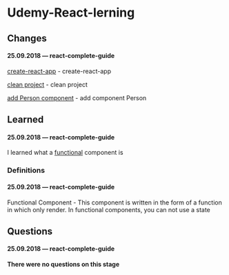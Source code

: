 # Udemy-React-lerning

## Changes

#### 25.09.2018 — react-complete-guide
[create-react-app](https://github.com/Mikele11/Udemy-React-lerning/commit/a8429aecf8d441a62478804428be058ba5fcaafe) - create-react-app

[clean project](https://github.com/Mikele11/Udemy-React-lerning/commit/d04c16430f21f94cb0f9d212560a4cfe368e2098) - clean project

[add Person component](https://github.com/Mikele11/Udemy-React-lerning/commit/bd2f83a04662262f2da4d3148d8e6c71d6cfaaf8) - add component Person

## Learned

#### 25.09.2018 — react-complete-guide

I learned what a [functional](#functional) component is

### Definitions

#### 25.09.2018 — react-complete-guide

<a name="functional"></a>Functional Component - This component is written in the form of a function in which only render. In functional components, you can not use a state

## Questions

#### 25.09.2018 — react-complete-guide

**There were no questions on this stage**
